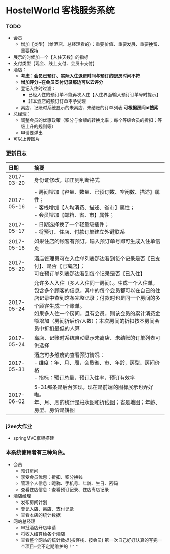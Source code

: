# HostelWorld 客栈服务系统
### TODO
- 会员
  - 增加【类型】（给酒店、总经理看的）：重要价值、重要发展、重要挽留、重要保持
- 展示的时候加一个【入住天数】的指标
- 支付类型【现金、线上支付、会员卡支付】
- 酒店：
  - **考虑：会员已预订、实际入住退房时间与预订的退房时间不符**
  - **增加评分~在会员支付记录那边可以去评分**
  - 登记入住时过滤：
    - 已经入住的预订单不能再次入住【入住界面输入预订订单号时提示】
    - 非本酒店的预订订单不予受理
  - 离店、记账时系统显示的未离店、未结账的订单列表 **可根据房间id搜索**
- 总经理：
  - 调整会员的优惠政策（积分与余额的转换比率；每个等级会员的折扣；等级上升的规则等）
  - 申请要弹出
- 可以上传图片

### 更新日志
| 日期 | 摘要 |
| :--- | :--- |
| 2017-03-20 | 身份证修改，加正则判断格式 |
| 2017-05-16 | - 房间增加【容量、数量、已预订数、空闲数、描述】属性；<br> - 客栈增加【人均消费、描述、省市】属性；<br> - 会员增加【邮箱、省、市】属性；
| 2017-05-17 | - 日期选择换了一个轻量级插件；<br> - 将预订、住店、付款订单建立外键联系
| 2017-05-18 | 如果住店的顾客有预订，输入预订单号即可生成入住单信息
| 2017-05-20 | 酒店管理员可在入住单列表那边看到每个记录是否【已支付】、是否【已离店】；<br>可在预订单列表那边看到每个记录是否【已入住】
| 2017-05-24 | 允许多人入住（多人入住同一房间）。生成一个入住单，包含多个顾客的信息，其中的每个会员都可以在自己的住店记录中查到这条完整记录；付款时也是同一个房间的多个顾客生成一个账单。<br>如果多人住一个房间，且有会员，则该会员的累计消费金额增加（房间折后价/人数）；本次房间的折扣按本房间会员中折扣最低的人算
| 2017-05-24 | 离店、记账时系统自动显示未离店、未结账的订单列表可供选择
| 2017-05-31 | 酒店可多维度的查看预订情况：<br>- 维度：年、月、周，会员省、市、年龄，房型、房间价格<br>- 指标：预订总量，预订入住率，预订有效率
| 2017-06-02 | 5-31那条是后台实现，现在是前端的图标展示也弄好啦。<br>年、月、周的统计是柱状图和折线图；省是地图；年龄、房型、房价是饼图
### j2ee大作业
- springMVC框架搭建
### 本系统使用者有三种角色。
 - 会员
   - 预订房间
   - 享受会员优惠：折扣、积分换钱
   - 管理个人信息：昵称、手机号、年龄、生日、密码
   - 查看住店信息：查看预订记录、住店离店记录
 - 酒店经理
   - 发布房间计划
   - 登记入店、离店、支付记录
   - 查看本店的统计数据
 - 网站总经理
   - 审批酒店开店申请
   - 将收入结算给各个酒店
   - 查看整个网站的统计数据(按客栈、按会员)
 第一次自己好好认真的写完一个项目~会不定期维护的！^ ^
